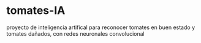 # tomates-IA
proyecto de inteligencia artifical para reconocer tomates en buen estado y tomates dañados, con redes neuronales convolucional 
